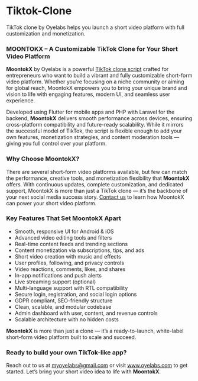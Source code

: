 # Tiktok-Clone
TikTok clone by Oyelabs helps you launch a short video platform with full customization and monetization.
<h3>MOONTOKX – A Customizable TikTok Clone for Your Short Video Platform</h3>

<p><strong>MoontokX</strong> by Oyelabs is a powerful <a href="https://oyelabs.com/tiktok-clone/" target="_blank">TikTok clone script</a> crafted for entrepreneurs who want to build a vibrant and fully customizable short-form video platform. Whether you're focusing on a niche community or aiming for global reach, MoontokX empowers you to bring your unique brand and vision to life with engaging features, modern UI, and seamless user experience.</p>

<p>Developed using Flutter for mobile apps and PHP with Laravel for the backend, <strong>MoontokX</strong> delivers smooth performance across devices, ensuring cross-platform compatibility and future-ready scalability. While it mirrors the successful model of TikTok, the script is flexible enough to add your own features, monetization strategies, and content moderation tools — giving you full control over your platform.</p>

<h3>Why Choose MoontokX?</h3>
<p>There are several short-form video platforms available, but few can match the performance, creative tools, and monetization flexibility that <strong>MoontokX</strong> offers. With continuous updates, complete customization, and dedicated support, MoontokX is more than just a TikTok clone — it’s the backbone of your next social media success story. 
<a href="mailto:grow@oyelabs.com">Contact us</a> to learn how MoontokX can power your short video platform.</p>

<h3>Key Features That Set MoontokX Apart</h3>
<ul>
  <li>Smooth, responsive UI for Android & iOS</li>
  <li>Advanced video editing tools and filters</li>
  <li>Real-time content feeds and trending sections</li>
  <li>Content monetization via subscriptions, tips, and ads</li>
  <li>Short video creation with music and effects</li>
  <li>User profiles, following, and privacy controls</li>
  <li>Video reactions, comments, likes, and shares</li>
  <li>In-app notifications and push alerts</li>
  <li>Live streaming support (optional)</li>
  <li>Multi-language support with RTL compatibility</li>
  <li>Secure login, registration, and social login options</li>
  <li>GDPR compliant, SEO-friendly structure</li>
  <li>Clean, scalable, and modular codebase</li>
  <li>Admin dashboard with user, content, and revenue controls</li>
  <li>Scalable architecture with no hidden costs</li>
</ul>

<p><strong>MoontokX</strong> is more than just a clone — it’s a ready-to-launch, white-label short-form video platform built to scale and succeed.</p>

<h3>Ready to build your own TikTok-like app?</h3>
<p>Reach out to us at <a href="mailto:myoyelabs@gmail.com">myoyelabs@gmail.com</a> or visit <a href="https://www.oyelabs.com" target="_blank">www.oyelabs.com</a> to get started. Let’s bring your short video idea to life with <strong>MoontokX</strong>.</p>
